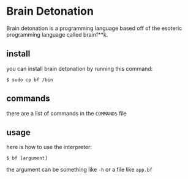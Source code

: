 # Brain Detonation

Brain detonation is a programming language based off of the esoteric programming
language called brainf**k.

## install
you can install brain detonation
by running this command:
```
$ sudo cp bf /bin
```

## commands

there are a list of commands in the ```COMMANDS``` file

## usage

here is how to use the interpreter:
```
$ bf [argument]
```

the argument can be something like `-h` or a file like `app.bf`
